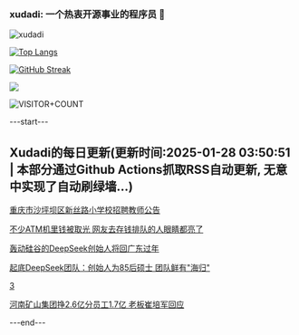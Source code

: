 ### xudadi: 一个热衷开源事业的程序员 👋

![xudadi](https://github-readme-stats-git-masterorgs-github-readme-stats-team.vercel.app/api?username=xudadi)

[![Top Langs](https://github-readme-stats.vercel.app/api/top-langs/?username=xudadi)](https://github.com/anuraghazra/github-readme-stats)

[![GitHub Streak](https://streak-stats.demolab.com?user=xudadi&locale=zh_Hans)](https://git.io/streak-stats)

![](https://raw.githubusercontent.com/xudadi/xudadi/main/assets/github-contribution-grid-snake.svg)

![VISITOR+COUNT](https://komarev.com/ghpvc/?username=xudadi&label=VISITOR+COUNT)


---start---

## Xudadi的每日更新(更新时间:2025-01-28 03:50:51 | 本部分通过Github Actions抓取RSS自动更新, 无意中实现了自动刷绿墙...)

[重庆市沙坪坝区新丝路小学校招聘教师公告](https://www.gongkaoleida.com/article/2277560)

[不少ATM机里钱被取光 网友去存钱排队的人眼睛都亮了](https://m.163.com/news/article/JMUMVA6N0001899O.html)

[轰动硅谷的DeepSeek创始人将回广东过年](https://m.163.com/news/article/JMTPDFV90530NLC9.html)

[起底DeepSeek团队：创始人为85后硕士 团队鲜有"海归"](https://m.163.com/news/article/JMTVDC0N0512B07B.html)

[3](https://m.163.com/touch/news/sub/domestic)

[河南矿山集团挣2.6亿分员工1.7亿 老板崔培军回应](https://m.163.com/news/article/JMTU86S10550B6IS.html)

---end---

